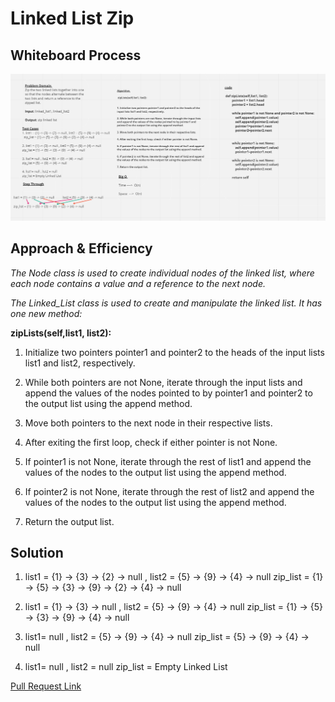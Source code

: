# Linked List Zip

## Whiteboard Process
![](./CC8.PNG)

## Approach & Efficiency
*The Node class is used to create individual nodes of the linked list, where each node contains a value and a reference to the next node.*

*The Linked_List class is used to create and manipulate the linked list. It has one new method:*

**zipLists(self,list1, list2):**


1. Initialize two pointers pointer1 and pointer2 to the heads of the input lists list1 and list2, respectively.

2. While both pointers are not None, iterate through the input lists and append the values of the nodes pointed to by pointer1 and pointer2 to the output list using the append method.

3. Move both pointers to the next node in their respective lists.

4. After exiting the first loop, check if either pointer is not None.

5. If pointer1 is not None, iterate through the rest of list1 and append the values of the nodes to the output list using the append method.

6. If pointer2 is not None, iterate through the rest of list2 and append the values of the nodes to the output list using the append method.

7. Return the output list.

## Solution 

1. list1 = {1} -> {3} -> {2} -> null , list2 = {5} -> {9} -> {4} -> null
  zip_list = {1} -> {5} -> {3} -> {9} -> {2} -> {4} -> null

2. list1 = {1} -> {3} -> null , list2 = {5} -> {9} -> {4} -> null
zip_list = {1} -> {5} -> {3} -> {9}  -> {4} -> null

3. list1= null , list2 = {5} -> {9} -> {4} -> null
zip_list = {5} -> {9} -> {4} -> null

4. list1= null , list2 = null
zip_list = Empty Linked List


[Pull Request Link]()
